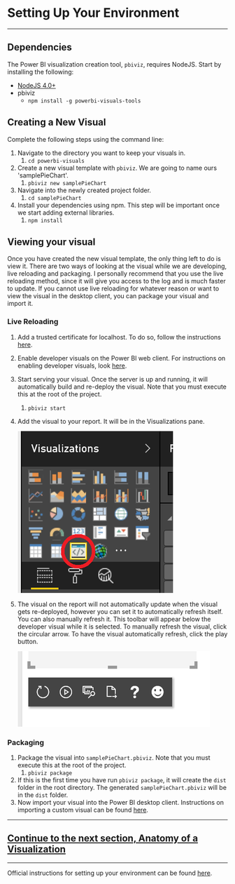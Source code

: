 



# Setting Up Your Environment
---
## Dependencies
The Power BI visualization creation tool, `pbiviz`, requires NodeJS. Start by installing the following:
*   [NodeJS 4.0+](https://nodejs.org)
*   pbiviz
    *   `npm install -g powerbi-visuals-tools`

## Creating a New Visual
Complete the following steps using the command line:
1.   Navigate to the directory you want to keep your visuals in.
     1. `cd powerbi-visuals`
2.   Create a new visual template with `pbiviz`. We are going to name ours 'samplePieChart'.
     1. `pbiviz new samplePieChart`
3.   Navigate into the newly created project folder.
     1. `cd samplePieChart`
4.   Install your dependencies using npm. This step will be important once we start adding external libraries.
     1. `npm install`

## Viewing your visual
Once you have created the new visual template, the only thing left to do is view it. There are two ways of looking at the visual while we are developing, live reloading and packaging. I personally recommend that you use the live reloading method, since it will give you access to the log and is much faster to update. If you cannot use live reloading for whatever reason or want to view the visual in the desktop client, you can package your visual and import it.

### Live Reloading
1.  Add a trusted certificate for localhost. To do so, follow the instructions [here](https://github.com/Microsoft/PowerBI-visuals/blob/master/tools/CertificateSetup.md).
2.  Enable developer visuals on the Power BI web client. For instructions on enabling developer visuals, look [here](https://github.com/Microsoft/PowerBI-visuals/blob/master/tools/DebugVisualSetup.md).
3.  Start serving your visual. Once the server is up and running, it will automatically build and re-deploy the visual. Note that you must execute this at the root of the project.
     1. `pbiviz start`
4.  Add the visual to your report. It will be in the Visualizations pane.

       ![Image of the developer visual icon](/img/DeveloperVisualIcon.png)

5.  The visual on the report will not automatically update when the visual gets re-deployed, however you can set it to automatically refresh itself. You can also manually refresh it. This toolbar will appear below the developer visual while it is selected. To manually refresh the visual, click the circular arrow. To have the visual automatically refresh, click the play button.

      ![Image of the developer visual toolbar](/img/DeveloperVisualToolbar.png)

### Packaging
1.  Package the visual into `samplePieChart.pbiviz`. Note that you must execute this at the root of the project.
     1. `pbiviz package`
2.  If this is the first time you have run `pbiviz package`, it will create the `dist` folder in the root directory. The generated `samplePieChart.pbiviz` will be in the `dist` folder.
3.  Now import your visual into the Power BI desktop client. Instructions on importing a custom visual can be found [here](https://powerbi.microsoft.com/en-us/documentation/powerbi-custom-visuals-use/).

---
## **[Continue to the next section, Anatomy of a Visualization](../setup/2-VisualizationBreakdown.md)**
---

Official instructions for setting up your environment can be found [here](https://github.com/Microsoft/PowerBI-visuals/blob/master/tools/README.md#installation).




